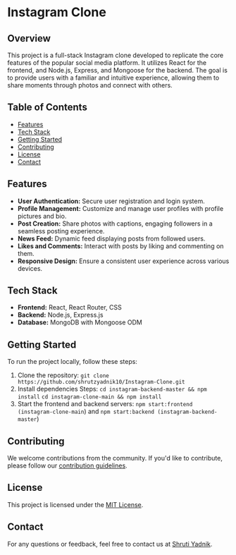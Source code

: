 # Instagram Clone

## Overview

This project is a full-stack Instagram clone developed to replicate the core features of the popular social media platform. It utilizes React for the frontend, and Node.js, Express, and Mongoose for the backend. The goal is to provide users with a familiar and intuitive experience, allowing them to share moments through photos and connect with others.

## Table of Contents

- [Features](#features)
- [Tech Stack](#tech-stack)
- [Getting Started](#getting-started)
- [Contributing](#contributing)
- [License](#license)
- [Contact](#contact)

## Features

- **User Authentication:** Secure user registration and login system.
- **Profile Management:** Customize and manage user profiles with profile pictures and bio.
- **Post Creation:** Share photos with captions, engaging followers in a seamless posting experience.
- **News Feed:** Dynamic feed displaying posts from followed users.
- **Likes and Comments:** Interact with posts by liking and commenting on them.
- **Responsive Design:** Ensure a consistent user experience across various devices.

## Tech Stack

- **Frontend:** React, React Router, CSS
- **Backend:** Node.js, Express.js
- **Database:** MongoDB with Mongoose ODM

  
## Getting Started

To run the project locally, follow these steps:

1. Clone the repository: `git clone https://github.com/shrutzyadnik10/Instagram-Clone.git`
2. Install dependencies Steps: `cd instagram-backend-master && npm install` `cd instagram-clone-main && npm install`
3. Start the frontend and backend servers: `npm start:frontend (instagram-clone-main`) and `npm start:backend (instagram-backend-master`)

## Contributing

We welcome contributions from the community. If you'd like to contribute, please follow our [contribution guidelines](CONTRIBUTING.md).

## License

This project is licensed under the [MIT License](LICENSE).

## Contact

For any questions or feedback, feel free to contact us at [Shruti Yadnik](mailto:yadnikshruti07@gmail.com).

